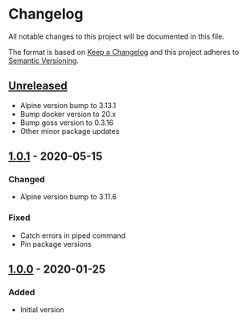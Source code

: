 # Changelog
All notable changes to this project will be documented in this file.

The format is based on [Keep a Changelog](http://keepachangelog.com/en/1.0.0/)
and this project adheres to [Semantic Versioning](http://semver.org/spec/v2.0.0.html).

## [Unreleased]
- Alpine version bump to 3.13.1
- Bump docker version to 20.x
- Bump goss version to 0.3.16
- Other minor package updates

## [1.0.1] - 2020-05-15
### Changed
- Alpine version bump to 3.11.6
### Fixed
- Catch errors in piped command
- Pin package versions

## [1.0.0] - 2020-01-25
### Added
- Initial version

[Unreleased]: https://github.com/particleflux/circleci-docker-dgoss/compare/1.0.1...HEAD
[1.0.1]: https://github.com/particleflux/circleci-docker-dgoss/compare/1.0.0...1.0.1
[1.0.0]: https://github.com/particleflux/circleci-docker-dgoss/releases/tag/1.0.0
